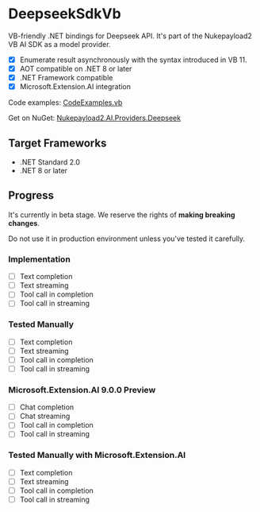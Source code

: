 # DeepseekSdkVb
VB-friendly .NET bindings for Deepseek API. It's part of the Nukepayload2 VB AI SDK as a model provider.

- [x] Enumerate result asynchronously with the syntax introduced in VB 11.
- [x] AOT compatible on .NET 8 or later
- [x] .NET Framework compatible
- [x] Microsoft.Extension.AI integration

Code examples: [CodeExamples.vb](https://github.com/Nukepayload2/DeepseekSdkVb/blob/master/DeepseekAPIExamples/CodeExamples.vb)

Get on NuGet: [Nukepayload2.AI.Providers.Deepseek](https://www.nuget.org/packages/Nukepayload2.AI.Providers.Deepseek)

## Target Frameworks
- .NET Standard 2.0
- .NET 8 or later

## Progress
It's currently in beta stage. 
We reserve the rights of **making breaking changes**.

Do not use it in production environment unless you've tested it carefully.

### Implementation
- [ ] Text completion
- [ ] Text streaming
- [ ] Tool call in completion
- [ ] Tool call in streaming

### Tested Manually
- [ ] Text completion
- [ ] Text streaming
- [ ] Tool call in completion
- [ ] Tool call in streaming

### Microsoft.Extension.AI 9.0.0 Preview
- [ ] Chat completion
- [ ] Chat streaming
- [ ] Tool call in completion
- [ ] Tool call in streaming

### Tested Manually with Microsoft.Extension.AI
- [ ] Text completion
- [ ] Text streaming
- [ ] Tool call in completion
- [ ] Tool call in streaming
